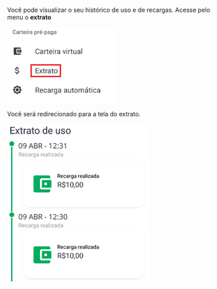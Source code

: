 Você pode visualizar o seu histórico de uso e de recargas.
Acesse pelo menu o **extrato**

![image.png](/.attachments/image-d70defe9-326a-45b4-99dd-4b8ee194d949.png)<br>

Você será redirecionado para a tela do extrato.


![image.png](/.attachments/image-4c3e0175-d95f-4127-982e-756f2bef166c.png)